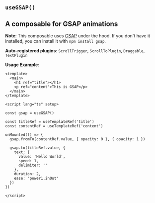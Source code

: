 ## `useGSAP()`

A composable for GSAP animations
---
**Note**: This composable uses [GSAP](https://www.npmjs.com/package/gsap) under the hood. If you don't have it installed, you can install it with `npm install gsap`.

**Auto-registered plugins**: `ScrollTrigger`, `ScrollToPlugin`, `Draggable`, `TextPlugin`

**Usage Example**:

```vue
<template>
  <main>
    <h1 ref="title"></h1>
    <p ref="content">This is GSAP</p>
  </main>
</template>

<script lang="ts" setup>

const gsap = useGSAP()

const titleRef = useTemplateRef('title')
const contentRef = useTemplateRef('content')

onMounted(() => {
  gsap.fromTo(contentRef.value, { opacity: 0 }, { opacity: 1 })

  gsap.to(titleRef.value, {
    text: {
      value: 'Hello World',
      speed: 1,
      delimiter: ''
    },
    duration: 2,
    ease: "power1.inOut"
  })
})

</script>
```